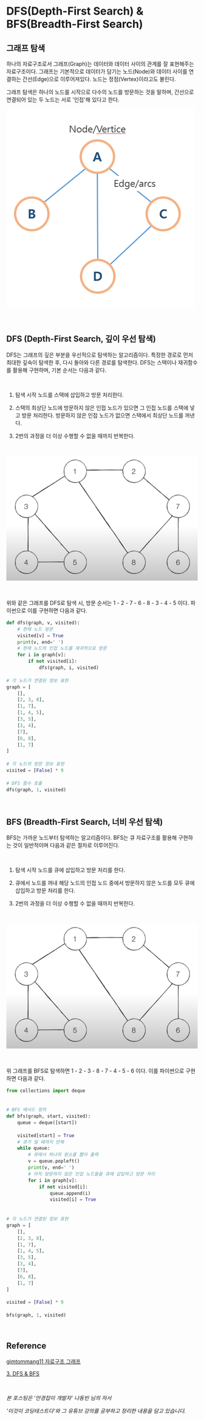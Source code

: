 # DFS(Depth-First Search) & BFS(Breadth-First Search)

## 그래프 탐색

하나의 자료구조로서 그래프(Graph)는 데이터와 데이터 사이의 관계를 잘 표현해주는 자료구조이다. 그래프는 기본적으로 데이터가 담기는 노드(Node)와 데이터 사이를 연결하는 간선(Edge)으로 이루어져있다. 노드는 정점(Vertex)이라고도 불린다.

그래프 탐색은 하나의 노드를 시작으로 다수의 노드를 방문하는 것을 말하며, 간선으로 연결되어 있는 두 노드는 서로 '인접'해 있다고 한다.

![img](../image/algorithm_img/node_edge.png)

​    

## DFS (Depth-First Search, 깊이 우선 탐색)

DFS는 그래프의 깊은 부분을 우선적으로 탐색하는 알고리즘이다. 특정한 경로로 먼저 최대한 깊숙이 탐색한 후, 다시 돌아와 다른 경로를 탐색한다. DFS는 스택이나 재귀함수를 활용해 구현하며, 기본 순서는 다음과 같다.

​    

1. 탐색 시작 노드를 스택에 삽입하고 방문 처리한다.

2. 스택의 최상단 노드에 방문하지 않은 인접 노드가 있으면 그 인접 노드를 스택에 넣고 방문 처리한다. 방문하지 않은 인접 노드가 없으면 스택에서 최상단 노드를 꺼낸다.

3. 2번의 과정을 더 이상 수행할 수 없을 때까지 반복한다.

​    

![img](../image/algorithm_img/dfs.png)

​    

위와 같은 그래프를 DFS로 탐색 시, 방문 순서는 1 - 2 - 7 - 6 - 8 - 3 - 4 - 5 이다. 파이썬으로 이를 구현하면 다음과 같다.

```python
def dfs(graph, v, visited):
    # 현재 노드 방문
    visited[v] = True
    print(v, end=' ')
    # 현재 노드의 인접 노드를 재귀적으로 방문
    for i in graph[v]:
        if not visited[i]:
            dfs(graph, i, visited)

# 각 노드가 연결된 정보 표현
graph = [
    [],
    [2, 3, 8],
    [1, 7],
    [1, 4, 5],
    [3, 5],
    [3, 4],
    [7],
    [6, 8],
    [1, 7]
]

# 각 노드의 방문 정보 표현
visited = [False] * 9

# DFS 함수 호출
dfs(graph, 1, visited)
```

​    

## BFS (Breadth-First Search, 너비 우선 탐색)

BFS는 가까운 노드부터 탐색하는 알고리즘이다. BFS는 큐 자료구조를 활용해 구현하는 것이 일반적이며 다음과 같은 절차로 이루어진다.

​    

1. 탐색 시작 노드를 큐에 삽입하고 방문 처리를 한다.

2. 큐에서 노드를 꺼내 해당 노드의 인접 노드 중에서 방문하지 않은 노드를 모두 큐에 삽입하고 방문 처리를 한다.

3. 2번의 과정을 더 이상 수행할 수 없을 때까지 반복한다.

​    

![img](../image/algorithm_img/bfs.png)

​    

위 그래프를 BFS로 탐색하면 1 - 2 - 3 - 8 - 7 - 4 - 5 - 6 이다. 이를 파이썬으로 구현하면 다음과 같다.

```python
from collections import deque


# BFS 메서드 정의
def bfs(graph, start, visited):
    queue = deque([start])

    visited[start] = True
    # 큐가 빌 때까지 반복
    while queue:
        # 큐에서 하나의 원소를 뽑아 출력
        v = queue.popleft()
        print(v, end=' ')
        # 아직 방문하지 않은 인접 노드들을 큐에 삽입하고 방문 처리
        for i in graph[v]:
            if not visited[i]:
                queue.append(i)
                visited[i] = True


# 각 노드가 연결된 정보 표현
graph = [
    [],
    [2, 3, 8],
    [1, 7],
    [1, 4, 5],
    [3, 5],
    [3, 4],
    [7],
    [6, 8],
    [1, 7]
]

visited = [False] * 9

bfs(graph, 1, visited)
```

​    

## Reference

[gimtommang11 자료구조 그래프](https://velog.io/@gimtommang11/자료구조그래프)

[3. DFS & BFS](https://www.youtube.com/watch?v=7C9RgOcvkvo&ab_channel=동빈나)

​    

*본 포스팅은 '안경잡이 개발자' 나동빈 님의 저서*

*'이것이 코딩테스트다'와 그 유튜브 강의를 공부하고 정리한 내용을 담고 있습니다.*